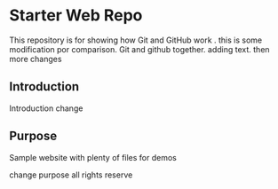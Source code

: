 # Starter Web Repo

This repository is for showing how Git and GitHub work . this is some modification por comparison.
Git and github together. adding text. then more changes

## Introduction

Introduction change

## Purpose

Sample website with plenty of files for demos

change purpose all rights reserve